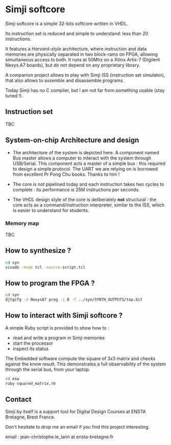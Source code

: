 # Simji softcore

Simji softcore is a simple 32-bits softcore written in VHDL.

Its instruction set is reduced and simple to understand: less than 20 instructions.

It features a _Harvard-style_ architecture, where instruction and data memories are physically separated in two block-rams on FPGA, allowing simultaneous access to both. It runs at 50Mhz on a Xilinx Artix-7 (Digilent Nexys A7 boards), but _do not_ depend on any proprietary library.

A companion project allows to play with Simji ISS (instruction set simulator), that also allows to assemble and disassemble programs.

Today Simji has no C compiler, but I am not far from something usable (stay tuned !).

## Instruction set
TBC

## System-on-chip Architecture and design
- The architecture of the system is depicted here. A component named Bus master allows a computer to interact with the system through USB/Serial. This component acts a master of a simple bus : this required to design a simple protocol. The UART we are relying on is borrowed from excellent Pr Pong Chu books. Thanks to him !

- The core is not pipelined today and each instruction takes two cycles to complete : its performance is 25M instructions per seconds.

- The VHDL design style of the core is deliberately **not** structural : the core acts as a command/instruction interpreter, similar to the ISS, which is easier to understand for students.

### Memory map
TBC

## How to synthesize ?

```bash
cd syn
vivado -mode tcl -source script.tcl
```

## How to program the FPGA ?

```bash
cd syn
djtgcfg -d NexysA7 prog -i 0 -f ../syn/SYNTH_OUTPUTS/top.bit
```

## How to interact with Simji softcore ?
A simple Ruby script is provided to show how to :
- read and write a program in Simji memories
- start the processor
- inspect its status

The Embedded software compute the square of 3x3 matrix and checks against the know result. This demonstrates a full observability of the system through the serial bus, from your laptop.

```bash
cd esw
ruby squared_matrix.rb
```

## Contact
Simji by itself is a support tool for Digital Design Courses at ENSTA Bretagne, Brest France.

Don't hesitate to drop me an email if you find this project interesting.

email : jean-christophe.le_lann at ensta-bretagne.fr
